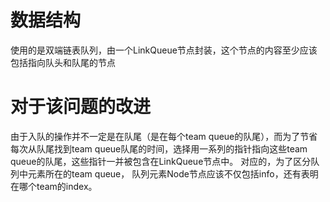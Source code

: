 # 数据结构

使用的是双端链表队列，由一个LinkQueue节点封装，这个节点的内容至少应该包括指向队头和队尾的节点

# 对于该问题的改进

由于入队的操作并不一定是在队尾（是在每个team queue的队尾），而为了节省每次从队尾找到team queue队尾的时间，选择用一系列的指针指向这些team queue的队尾，这些指针一并被包含在LinkQueue节点中。
对应的，为了区分队列中元素所在的team queue， 队列元素Node节点应该不仅包括info，还有表明在哪个team的index。
